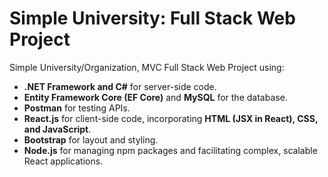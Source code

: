 # Simple University: Full Stack Web Project

Simple University/Organization,  MVC Full Stack Web Project using:


- **.NET Framework and C#** for server-side code.
- **Entity Framework Core (EF Core)** and **MySQL** for the database.
- **Postman** for testing APIs.
- **React.js** for client-side code, incorporating **HTML (JSX in React), CSS, and JavaScript**.
- **Bootstrap** for layout and styling.
- **Node.js** for managing npm packages and facilitating complex, scalable React applications.

